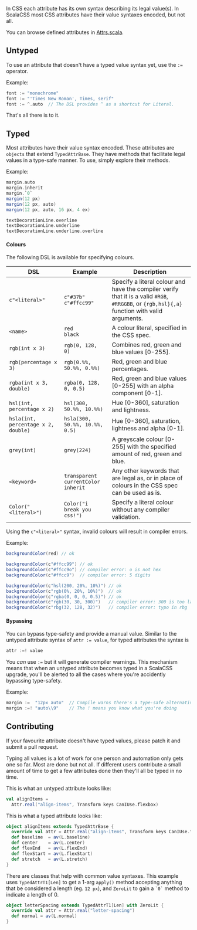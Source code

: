 In CSS each attribute has its own syntax describing its legal value(s).
In ScalaCSS most CSS attributes have their value syntaxes encoded, but not all.

You can browse defined attributes in [Attrs.scala](https://github.com/japgolly/scalacss/blob/master/core/src/main/scala/scalacss/Attrs.scala).

## Untyped

To use an attribute that doesn't have a typed value syntax yet,
use the `:=` operator.

Example:
```scala
font := "monochrome"
font := "'Times New Roman', Times, serif"
font := ^.auto  // The DSL provides ^ as a shortcut for Literal.
```

That's all there is to it.

## Typed

Most attributes have their value syntax encoded.
These attributes are `objects` that extend `TypedAttrBase`.
They have methods that facilitate legal values in a type-safe manner.
To use, simply explore their methods.

Example:
```scala
margin.auto
margin.inherit
margin.`0`
margin(12 px)
margin(12 px, auto)
margin(12 px, auto, 16 px, 4 ex)

textDecorationLine.overline
textDecorationLine.underline
textDecorationLine.underline.overline
```


#### Colours

The following DSL is available for specifying colours.

| DSL | Example | Description |
|-----|---------|-------------|
| `c"<literal>"` | `c"#37b"` <br> `c"#ffcc99"` | Specify a literal colour and have the compiler verify that it is a valid `#RGB`, `#RRGGBB`, or `{rgb,hsl}{,a}` function with valid arguments. |
| `<name>` | `red` <br> `black` | A colour literal, specified in the CSS spec. |
| `rgb(int x 3)` | `rgb(0, 128, 0)` | Combines red, green and blue values [0-255]. |
| `rgb(percentage x 3)` | `rgb(0.%%, 50.%%, 0.%%)` | Red, green and blue percentages. |
| `rgba(int x 3, double)` | `rgba(0, 128, 0, 0.5)` | Red, green and blue values [0-255] with an alpha component [0-1]. |
| `hsl(int, percentage x 2)` | `hsl(300, 50.%%, 10.%%)` | Hue [0-360], saturation and lightness. |
| `hsla(int, percentage x 2, double)` | `hsla(300, 50.%%, 10.%%, 0.5)` | Hue [0-360], saturation, lightness and alpha [0-1]. |
| `grey(int)` | `grey(224)` | A greyscale colour [0-255] with the specified amount of red, green and blue. |
| `<keyword>` | `transparent` <br> `currentColor` <br> `inherit` | Any other keywords that are legal as, or in place of colours in the CSS spec can be used as is. |
| `Color("<literal>")` | `Color("i break you css!")`| Specify a literal colour without any compiler validation. |

Using the `c"<literal>"` syntax, invalid colours will result in compiler errors.

Example:
```scala
backgroundColor(red) // ok

backgroundColor(c"#ffcc99") // ok
backgroundColor(c"#ffcc9o") // compiler error: o is not hex
backgroundColor(c"#ffcc9")  // compiler error: 5 digits

backgroundColor(c"hsl(200, 20%, 10%)") // ok
backgroundColor(c"rgb(0%, 20%, 10%)")  // ok
backgroundColor(c"rgba(0, 0, 0, 0.5)") // ok
backgroundColor(c"rgb(30, 30, 300)")   // compiler error: 300 is too large
backgroundColor(c"rbg(32, 128, 32)")   // compiler error: typo in rbg
```


#### Bypassing

You can bypass type-safety and provide a manual value.
Similar to the untyped attribute syntax of `attr := value`,
for typed attributes the syntax is
```scala
attr :=! value
```

You _can_ use `:=` but it will generate compiler warnings.
This mechanism means that when an untyped attribute becomes typed in a ScalaCSS
upgrade, you'll be alerted to all the cases where you're accidently bypassing
type-safety.

Example:
```scala
margin :=  "12px auto"  // Compile warns there's a type-safe alternative
margin :=! "auto\\9"    // The ! means you know what you're doing
```


## Contributing

If your favourite attribute doesn't have typed values, please patch it and
submit a pull request.

Typing all values is a lot of work for one person and automation only gets one
so far. Most are done but not all.
If different users contribute a small amount of time to get a few
attributes done then they'll all be typed in no time.

This is what an untyped attribute looks like:
```scala
val alignItems =
  Attr.real("align-items", Transform keys CanIUse.flexbox)
```

This is what a typed attribute looks like:
```scala
object alignItems extends TypedAttrBase {
  override val attr = Attr.real("align-items", Transform keys CanIUse.flexbox)
  def baseline  = av(L.baseline)
  def center    = av(L.center)
  def flexEnd   = av(L.flexEnd)
  def flexStart = av(L.flexStart)
  def stretch   = av(L.stretch)
}
```

There are classes that help with common value syntaxes.
This example uses `TypedAttrT1[Len]` to get a 1-arg `apply()` method accepting
anything that be considered a length (eg. `12 px`), and `ZeroLit` to gain a
<code>&#96;0&#96;</code> method to indicate a length of 0.
```scala
object letterSpacing extends TypedAttrT1[Len] with ZeroLit {
  override val attr = Attr.real("letter-spacing")
  def normal = av(L.normal)
}
```
